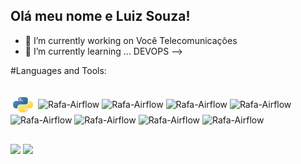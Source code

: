 ## Olá meu nome e  Luiz Souza!


- 🔭 I’m currently working on Você Telecomunicações
- 🌱 I’m currently learning ... DEVOPS
-->

#Languages and Tools:
<div style="display: inline_block"><br>
    <img align="center" alt="Rafa-Python" height="30" width="40" src="https://raw.githubusercontent.com/devicons/devicon/master/icons/python/python-original.svg">
    <img align="center" alt="Rafa-Airflow" height="60" width="70" src="https://github.com/lgpsouza/devincon/blob/master/icons/apacheairflow/apacheairflow-original-wordmark.svg"> 
    <img align="center" alt="Rafa-Airflow" height="30" width="40" src="https://github.com/lgpsouza/devincon/blob/master/icons/amazonwebservices/amazonwebservices-original-wordmark.svg"> 
    <img align="center" alt="Rafa-Airflow" height="30" width="40" src="https://github.com/lgpsouza/devincon/blob/master/icons/docker/docker-plain-wordmark.svg">
    <img align="center" alt="Rafa-Airflow" height="30" width="40" src="https://github.com/lgpsouza/devincon/blob/master/icons/kubernetes/kubernetes-original.svg">
    <img align="center" alt="Rafa-Airflow" height="30" width="40" src="https://github.com/lgpsouza/devincon/blob/master/icons/terraform/terraform-original.svg">
    <img align="center" alt="Rafa-Airflow" height="30" width="40" src="https://github.com/lgpsouza/devincon/blob/master/icons/streamlit/streamlit-original.svg">
    <img align="center" alt="Rafa-Airflow" height="30" width="40" src="https://github.com/lgpsouza/devincon/blob/master/icons/prometheus/prometheus-original.svg">
    <img align="center" alt="Rafa-Airflow" height="30" width="40" src="https://github.com/lgpsouza/devincon/blob/master/icons/linux/linux-original.svg">
</div>


  ##
 
<div> 
   <a href = "mailto:lgp.souza@gmail.com"><img src="https://img.shields.io/badge/-Gmail-%23333?style=for-the-badge&logo=gmail&logoColor=white" target="_blank"></a>
  <a href="https://www.linkedin.com/in/lgpsouza/" target="_blank"><img src="https://img.shields.io/badge/-LinkedIn-%230077B5?style=for-the-badge&logo=linkedin&logoColor=white" target="_blank"></a> 
  
</div>
